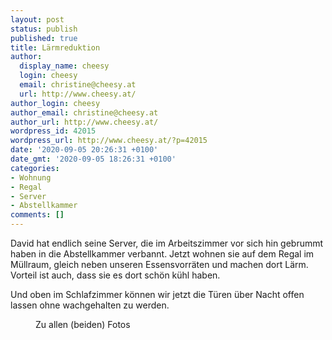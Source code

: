 ```yaml
---
layout: post
status: publish
published: true
title: Lärmreduktion
author:
  display_name: cheesy
  login: cheesy
  email: christine@cheesy.at
  url: http://www.cheesy.at/
author_login: cheesy
author_email: christine@cheesy.at
author_url: http://www.cheesy.at/
wordpress_id: 42015
wordpress_url: http://www.cheesy.at/?p=42015
date: '2020-09-05 20:26:31 +0100'
date_gmt: '2020-09-05 18:26:31 +0100'
categories:
- Wohnung
- Regal
- Server
- Abstellkammer
comments: []
---
```

<!-- wp:paragraph -->
David hat endlich seine Server, die im Arbeitszimmer vor sich hin gebrummt haben in die Abstellkammer verbannt. Jetzt wohnen sie auf dem Regal im Müllraum, gleich neben unseren Essensvorräten und machen dort Lärm. Vorteil ist auch, dass sie es dort schön kühl haben.
<!-- /wp:paragraph -->
<!-- wp:paragraph -->
Und oben im Schlafzimmer können wir jetzt die Türen über Nacht offen lassen ohne wachgehalten zu werden.
<!-- /wp:paragraph -->
<!-- wp:image {"id":41979,"linkDestination":"custom"} -->
<figure class="wp-block-image"><a href="http://www.cheesy.at/fotos/leben-in-belfast/2020-2/larmreduktion/"><img src="{% link _fotos/leben-in-belfast/2020-2/larmreduktion/Lärmreduktion-002.jpg %}" alt="" class="wp-image-41979"></a><br>
<figcaption>Zu allen (beiden) Fotos</figcaption>
</figure>
<!-- /wp:image -->
